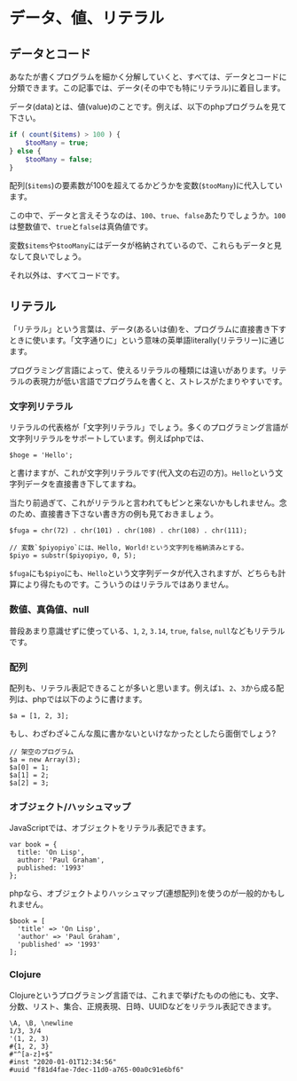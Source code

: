 # データ、値、リテラル

## データとコード

あなたが書くプログラムを細かく分解していくと、すべては、データとコードに分類できます。この記事では、データ(その中でも特にリテラル)に着目します。

データ(data)とは、値(value)のことです。例えば、以下のphpプログラムを見て下さい。

```php
if ( count($items) > 100 ) {
    $tooMany = true;
} else {
    $tooMany = false;
}
```

配列(`$items`)の要素数が100を超えてるかどうかを変数(`$tooMany`)に代入しています。

この中で、データと言えそうなのは、`100`、`true`、`false`あたりでしょうか。`100`は整数値で、`true`と`false`は真偽値です。

変数`$items`や`$tooMany`にはデータが格納されているので、これらもデータと見なして良いでしょう。

それ以外は、すべてコードです。

## リテラル

「リテラル」という言葉は、データ(あるいは値)を、プログラムに直接書き下すときに使います。「文字通りに」という意味の英単語literally(リテラリー)に通じます。

プログラミング言語によって、使えるリテラルの種類には違いがあります。リテラルの表現力が低い言語でプログラムを書くと、ストレスがたまりやすいです。

### 文字列リテラル

リテラルの代表格が「文字列リテラル」でしょう。多くのプログラミング言語が文字列リテラルをサポートしています。例えばphpでは、

```
$hoge = 'Hello';
```

と書けますが、これが文字列リテラルです(代入文の右辺の方)。`Hello`という文字列データを直接書き下してますね。

当たり前過ぎて、これがリテラルと言われてもピンと来ないかもしれません。念のため、直接書き下さない書き方の例も見ておきましょう。

```
$fuga = chr(72) . chr(101) . chr(108) . chr(108) . chr(111);

// 変数`$piyopiyo`には、Hello, World!という文字列を格納済みとする。
$piyo = substr($piyopiyo, 0, 5);
```

`$fuga`にも`$piyo`にも、`Hello`という文字列データが代入されますが、どちらも計算により得たものです。こういうのはリテラルではありません。

### 数値、真偽値、null

普段あまり意識せずに使っている、`1`, `2`, `3.14`, `true`, `false`, `null`などもリテラルです。

### 配列

配列も、リテラル表記できることが多いと思います。例えば`1`、`2`、`3`から成る配列は、phpでは以下のように書けます。

```
$a = [1, 2, 3];
```

もし、わざわざ↓こんな風に書かないといけなかったとしたら面倒でしょう?

```
// 架空のプログラム
$a = new Array(3);
$a[0] = 1;
$a[1] = 2;
$a[2] = 3;
```

### オブジェクト/ハッシュマップ

JavaScriptでは、オブジェクトをリテラル表記できます。

```
var book = {
  title: 'On Lisp',
  author: 'Paul Graham',
  published: '1993'
};
```

phpなら、オブジェクトよりハッシュマップ(連想配列)を使うのが一般的かもしれません。

```
$book = [
  'title' => 'On Lisp',
  'author' => 'Paul Graham',
  'published' => '1993'
];
```

### Clojure

Clojureというプログラミング言語では、これまで挙げたものの他にも、文字、分数、リスト、集合、正規表現、日時、UUIDなどをリテラル表記できます。

```
\A, \B, \newline
1/3, 3/4
'(1, 2, 3)
#{1, 2, 3}
#"^[a-z]+$"
#inst "2020-01-01T12:34:56"
#uuid "f81d4fae-7dec-11d0-a765-00a0c91e6bf6"
```

